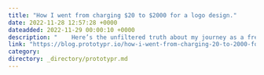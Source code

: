 ```yaml
---
title: "How I went from charging $20 to $2000 for a logo design."
date: 2022-11-28 12:57:28 +0000
dateadded: 2022-11-29 00:00:10 +0000
description: "    Here’s the unfiltered truth about my journey as a freelance designer.  Continue reading on Prototypr »  "
link: "https://blog.prototypr.io/how-i-went-from-charging-20-to-2000-for-a-logo-design-88ca8beee301?source=rss----eb297ea1161a---4"
category:
directory: _directory/prototypr.md
---
```

